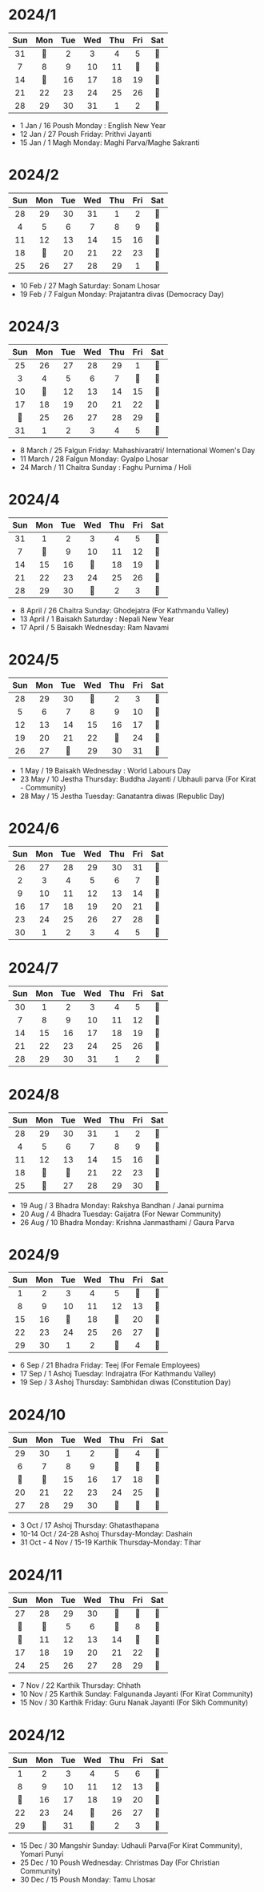# 2024/1

| Sun | Mon | Tue | Wed | Thu | Fri | Sat |
| :-: | :-: | :-: | :-: | :-: | :-: | :-: |
| 31  | 🔴  |  2  |  3  |  4  |  5  | 🔴  |
|  7  |  8  |  9  | 10  | 11  | 🔴  | 🔴  |
| 14  | 🔴  | 16  | 17  | 18  | 19  | 🔴  |
| 21  | 22  | 23  | 24  | 25  | 26  | 🔴  |
| 28  | 29  | 30  | 31  |  1  |  2  | 🔴  |

- 1 Jan / 16 Poush Monday : English New Year
- 12 Jan / 27 Poush Friday: Prithvi Jayanti
- 15 Jan / 1 Magh Monday: Maghi Parva/Maghe Sakranti

# 2024/2

| Sun | Mon | Tue | Wed | Thu | Fri | Sat |
| :-: | :-: | :-: | :-: | :-: | :-: | :-: |
| 28  | 29  | 30  | 31  |  1  |  2  | 🔴  |
|  4  |  5  |  6  |  7  |  8  |  9  | 🔴  |
| 11  | 12  | 13  | 14  | 15  | 16  | 🔴  |
| 18  | 🔴  | 20  | 21  | 22  | 23  | 🔴  |
| 25  | 26  | 27  | 28  | 29  |  1  | 🔴  |

- 10 Feb / 27 Magh Saturday: Sonam Lhosar
- 19 Feb / 7 Falgun Monday: Prajatantra divas (Democracy Day)

# 2024/3

| Sun | Mon | Tue | Wed | Thu | Fri | Sat |
| :-: | :-: | :-: | :-: | :-: | :-: | :-: |
| 25  | 26  | 27  | 28  | 29  |  1  | 🔴  |
|  3  |  4  |  5  |  6  |  7  | 🔴  | 🔴  |
| 10  | 🔴  | 12  | 13  | 14  | 15  | 🔴  |
| 17  | 18  | 19  | 20  | 21  | 22  | 🔴  |
| 🔴  | 25  | 26  | 27  | 28  | 29  | 🔴  |
| 31  |  1  |  2  |  3  |  4  |  5  | 🔴  |

- 8 March / 25 Falgun Friday: Mahashivaratri/ International Women's Day
- 11 March / 28 Falgun Monday: Gyalpo Lhosar
- 24 March / 11 Chaitra Sunday : Faghu Purnima / Holi

# 2024/4

| Sun | Mon | Tue | Wed | Thu | Fri | Sat |
| :-: | :-: | :-: | :-: | :-: | :-: | :-: |
| 31  |  1  |  2  |  3  |  4  |  5  | 🔴  |
|  7  | 🔴  |  9  | 10  | 11  | 12  | 🔴  |
| 14  | 15  | 16  | 🔴  | 18  | 19  | 🔴  |
| 21  | 22  | 23  | 24  | 25  | 26  | 🔴  |
| 28  | 29  | 30  | 🔴  |  2  |  3  | 🔴  |

- 8 April / 26 Chaitra Sunday: Ghodejatra (For Kathmandu Valley)
- 13 April / 1 Baisakh Saturday : Nepali New Year
- 17 April / 5 Baisakh Wednesday: Ram Navami

# 2024/5

| Sun | Mon | Tue | Wed | Thu | Fri | Sat |
| :-: | :-: | :-: | :-: | :-: | :-: | :-: |
| 28  | 29  | 30  | 🔴  |  2  |  3  | 🔴  |
|  5  |  6  |  7  |  8  |  9  | 10  | 🔴  |
| 12  | 13  | 14  | 15  | 16  | 17  | 🔴  |
| 19  | 20  | 21  | 22  | 🔴  | 24  | 🔴  |
| 26  | 27  | 🔴  | 29  | 30  | 31  | 🔴  |

- 1 May / 19 Baisakh Wednesday : World Labours Day
- 23 May / 10 Jestha Thursday: Buddha Jayanti / Ubhauli parva (For Kirat - Community)
- 28 May / 15 Jestha Tuesday: Ganatantra diwas (Republic Day)

# 2024/6

| Sun | Mon | Tue | Wed | Thu | Fri | Sat |
| :-: | :-: | :-: | :-: | :-: | :-: | :-: |
| 26  | 27  | 28  | 29  | 30  | 31  | 🔴  |
|  2  |  3  |  4  |  5  |  6  |  7  | 🔴  |
|  9  | 10  | 11  | 12  | 13  | 14  | 🔴  |
| 16  | 17  | 18  | 19  | 20  | 21  | 🔴  |
| 23  | 24  | 25  | 26  | 27  | 28  | 🔴  |
| 30  |  1  |  2  |  3  |  4  |  5  | 🔴  |

# 2024/7

| Sun | Mon | Tue | Wed | Thu | Fri | Sat |
| :-: | :-: | :-: | :-: | :-: | :-: | :-: |
| 30  |  1  |  2  |  3  |  4  |  5  | 🔴  |
|  7  |  8  |  9  | 10  | 11  | 12  | 🔴  |
| 14  | 15  | 16  | 17  | 18  | 19  | 🔴  |
| 21  | 22  | 23  | 24  | 25  | 26  | 🔴  |
| 28  | 29  | 30  | 31  |  1  |  2  | 🔴  |

# 2024/8

| Sun | Mon | Tue | Wed | Thu | Fri | Sat |
| :-: | :-: | :-: | :-: | :-: | :-: | :-: |
| 28  | 29  | 30  | 31  |  1  |  2  | 🔴  |
|  4  |  5  |  6  |  7  |  8  |  9  | 🔴  |
| 11  | 12  | 13  | 14  | 15  | 16  | 🔴  |
| 18  | 🔴  | 🔴  | 21  | 22  | 23  | 🔴  |
| 25  | 🔴  | 27  | 28  | 29  | 30  | 🔴  |

- 19 Aug / 3 Bhadra Monday: Rakshya Bandhan / Janai purnima
- 20 Aug / 4 Bhadra Tuesday: Gaijatra (For Newar Community)
- 26 Aug / 10 Bhadra Monday: Krishna Janmasthami / Gaura Parva

# 2024/9

| Sun | Mon | Tue | Wed | Thu | Fri | Sat |
| :-: | :-: | :-: | :-: | :-: | :-: | :-: |
|  1  |  2  |  3  |  4  |  5  | 🔴  | 🔴  |
|  8  |  9  | 10  | 11  | 12  | 13  | 🔴  |
| 15  | 16  | 🔴  | 18  | 🔴  | 20  | 🔴  |
| 22  | 23  | 24  | 25  | 26  | 27  | 🔴  |
| 29  | 30  |  1  |  2  | 🔴  |  4  | 🔴  |

- 6 Sep / 21 Bhadra Friday: Teej (For Female Employees)
- 17 Sep / 1 Ashoj Tuesday: Indrajatra (For Kathmandu Valley)
- 19 Sep / 3 Ashoj Thursday: Sambhidan diwas (Constitution Day)

# 2024/10

| Sun | Mon | Tue | Wed | Thu | Fri | Sat |
| :-: | :-: | :-: | :-: | :-: | :-: | :-: |
| 29  | 30  |  1  |  2  | 🔴  |  4  | 🔴  |
|  6  |  7  |  8  |  9  | 🔴  | 🔴  | 🔴  |
| 🔴  | 🔴  | 15  | 16  | 17  | 18  | 🔴  |
| 20  | 21  | 22  | 23  | 24  | 25  | 🔴  |
| 27  | 28  | 29  | 30  | 🔴  | 🔴  | 🔴  |

- 3 Oct / 17 Ashoj Thursday: Ghatasthapana
- 10-14 Oct / 24-28 Ashoj Thursday-Monday: Dashain
- 31 Oct - 4 Nov / 15-19 Karthik Thursday-Monday: Tihar

# 2024/11

| Sun | Mon | Tue | Wed | Thu | Fri | Sat |
| :-: | :-: | :-: | :-: | :-: | :-: | :-: |
| 27  | 28  | 29  | 30  | 🔴  | 🔴  | 🔴  |
| 🔴  | 🔴  |  5  |  6  | 🔴  |  8  | 🔴  |
| 🔴  | 11  | 12  | 13  | 14  | 🔴  | 🔴  |
| 17  | 18  | 19  | 20  | 21  | 22  | 🔴  |
| 24  | 25  | 26  | 27  | 28  | 29  | 🔴  |

- 7 Nov / 22 Karthik Thursday: Chhath
- 10 Nov / 25 Karthik Sunday: Falgunanda Jayanti (For Kirat Community)
- 15 Nov / 30 Karthik Friday: Guru Nanak Jayanti (For Sikh Community)

# 2024/12

| Sun | Mon | Tue | Wed | Thu | Fri | Sat |
| :-: | :-: | :-: | :-: | :-: | :-: | :-: |
|  1  |  2  |  3  |  4  |  5  |  6  | 🔴  |
|  8  |  9  | 10  | 11  | 12  | 13  | 🔴  |
| 🔴  | 16  | 17  | 18  | 19  | 20  | 🔴  |
| 22  | 23  | 24  | 🔴  | 26  | 27  | 🔴  |
| 29  | 🔴  | 31  | 🔴  |  2  |  3  | 🔴  |

- 15 Dec / 30 Mangshir Sunday: Udhauli Parva(For Kirat Community), Yomari Punyi
- 25 Dec / 10 Poush Wednesday: Christmas Day (For Christian Community)
- 30 Dec / 15 Poush Monday: Tamu Lhosar
